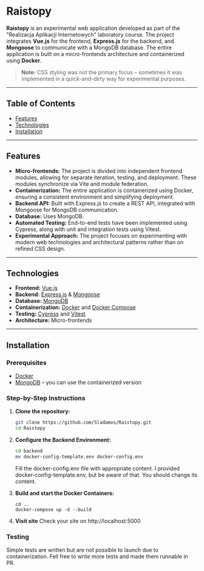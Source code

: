 # Raistopy

**Raistopy** is an experimental web application developed as part of the "Realizacja Aplikacji Internetowych" laboratory course. The project integrates **Vue.js** for the frontend, **Express.js** for the backend, and **Mongoose** to communicate with a MongoDB database. The entire application is built on a micro-frontends architecture and containerized using **Docker**.
> **Note:** CSS styling was not the primary focus – sometimes it was implemented in a quick-and-dirty way for experimental purposes.
---

## Table of Contents

- [Features](#features)
- [Technologies](#technologies)
- [Installation](#installation)

---

## Features

- **Micro-frontends:** The project is divided into independent frontend modules, allowing for separate iteration, testing, and deployment. These modules synchronize via Vite and module federation.
- **Containerization:** The entire application is containerized using Docker, ensuring a consistent environment and simplifying deployment.
- **Backend API:** Built with Express.js to create a REST API, integrated with Mongoose for MongoDB communication.
- **Database:** Uses MongoDB.
- **Automated Testing:** End-to-end tests have been implemented using Cypress, along with unit and integration tests using Vitest.
- **Experimental Approach:** The project focuses on experimenting with modern web technologies and architectural patterns rather than on refined CSS design.

---

## Technologies

- **Frontend:** [Vue.js](https://vuejs.org/)
- **Backend:** [Express.js](https://expressjs.com/) & [Mongoose](https://mongoosejs.com/)
- **Database:** [MongoDB](https://www.mongodb.com/)
- **Containerization:** [Docker](https://www.docker.com/) and [Docker Compose](https://docs.docker.com/compose/)
- **Testing:** [Cypress](https://www.cypress.io/) and [Vitest](https://vitest.dev/)
- **Architecture:** Micro-frontends

---

## Installation

### Prerequisites

- [Docker](https://www.docker.com/get-started)
- [MongoDB](https://www.mongodb.com/) – you can use the containerized version

### Step-by-Step Instructions

1. **Clone the repository:**

   ```bash
   git clone https://github.com/Sladamos/Raistopy.git
   cd Raistopy
   ```
2. **Configure the Backend Environment:**
   ```bash
   cd backend
   mv docker-config-template.env docker-config.env
    ``` 
   Fill the docker-config.env file with appropriate content. I provided docker-config-template.env, but be aware of that. You should change its content.
3. **Build and start the Docker Containers:**
   ```
   cd ..
   docker-compose up -d --build
   ```
4. **Visit site**
   Check your site on http://localhost:5000

### Testing

Simple tests are written but are not possible to launch due to containerization. Fell free to write more tests and made them runnable in PR.
